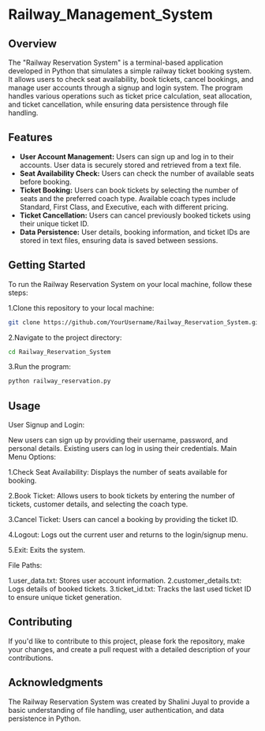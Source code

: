 # Railway_Management_System

## Overview

The "Railway Reservation System" is a terminal-based application developed in Python that simulates a simple railway ticket booking system. It allows users to check seat availability, book tickets, cancel bookings, and manage user accounts through a signup and login system. The program handles various operations such as ticket price calculation, seat allocation, and ticket cancellation, while ensuring data persistence through file handling.

## Features
- **User Account Management:** Users can sign up and log in to their accounts.
    User data is securely stored and retrieved from a text file.
- **Seat Availability Check:** Users can check the number of available seats before booking.
- **Ticket Booking:** Users can book tickets by selecting the number of seats and the preferred coach type.
    Available coach types include Standard, First Class, and Executive, each with different pricing.
- **Ticket Cancellation:** Users can cancel previously booked tickets using their unique ticket ID.
- **Data Persistence:** User details, booking information, and ticket IDs are stored in text files, ensuring data is saved between sessions.

## Getting Started

To run the Railway Reservation System on your local machine, follow these steps:

1.Clone this repository to your local machine:
```bash
git clone https://github.com/YourUsername/Railway_Reservation_System.git
```
2.Navigate to the project directory:

```bash
cd Railway_Reservation_System
```
3.Run the program:

```bash
python railway_reservation.py
```
## Usage
User Signup and Login:

New users can sign up by providing their username, password, and personal details.
Existing users can log in using their credentials.
Main Menu Options:

1.Check Seat Availability: Displays the number of seats available for booking.

2.Book Ticket: Allows users to book tickets by entering the number of tickets, customer details, and selecting the coach type.

3.Cancel Ticket: Users can cancel a booking by providing the ticket ID.

4.Logout: Logs out the current user and returns to the login/signup menu.

5.Exit: Exits the system.

File Paths:

   1.user_data.txt: Stores user account information.
   2.customer_details.txt: Logs details of booked tickets.
   3.ticket_id.txt: Tracks the last used ticket ID to ensure unique ticket generation.

## Contributing
If you'd like to contribute to this project, please fork the repository, make your changes, and create a pull request with a detailed description of your contributions.

## Acknowledgments
The Railway Reservation System was created by Shalini Juyal to provide a basic understanding of file handling, user authentication, and data persistence in Python.
